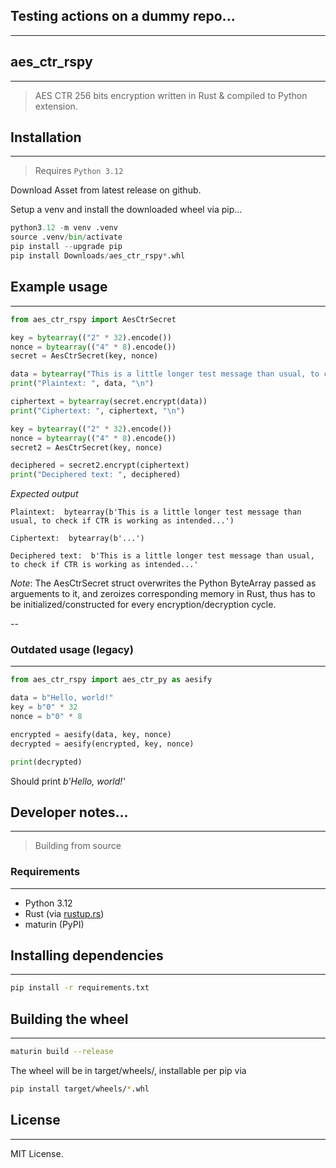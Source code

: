 ## Testing actions on a dummy repo...
---


## aes_ctr_rspy
---
> AES CTR 256 bits encryption written in Rust & compiled to Python extension. 

## Installation
---
> Requires `Python 3.12`

Download Asset from latest release on github.

Setup a venv and install the downloaded wheel via pip...
```python
python3.12 -m venv .venv
source .venv/bin/activate
pip install --upgrade pip
pip install Downloads/aes_ctr_rspy*.whl
```

## Example usage
---

```python
from aes_ctr_rspy import AesCtrSecret

key = bytearray(("2" * 32).encode())
nonce = bytearray(("4" * 8).encode())
secret = AesCtrSecret(key, nonce)

data = bytearray("This is a little longer test message than usual, to check if CTR is working as intended...".encode())
print("Plaintext: ", data, "\n")

ciphertext = bytearray(secret.encrypt(data))
print("Ciphertext: ", ciphertext, "\n")

key = bytearray(("2" * 32).encode())
nonce = bytearray(("4" * 8).encode())
secret2 = AesCtrSecret(key, nonce)

deciphered = secret2.encrypt(ciphertext)
print("Deciphered text: ", deciphered)
```

*Expected output*
```plaintext
Plaintext:  bytearray(b'This is a little longer test message than usual, to check if CTR is working as intended...') 

Ciphertext:  bytearray(b'...') 

Deciphered text:  b'This is a little longer test message than usual, to check if CTR is working as intended...'
```

*Note*: The AesCtrSecret struct overwrites the Python ByteArray passed as arguements to it, and zeroizes corresponding memory in Rust, thus has to be initialized/constructed for every encryption/decryption cycle.

--

### Outdated usage (legacy)
---
```python
from aes_ctr_rspy import aes_ctr_py as aesify

data = b"Hello, world!"
key = b"0" * 32 
nonce = b"0" * 8 

encrypted = aesify(data, key, nonce)
decrypted = aesify(encrypted, key, nonce)

print(decrypted)
```
Should print *b'Hello, world!'* 


## Developer notes...
---
> Building from source

### Requirements
---
- Python 3.12
- Rust (via [rustup.rs](https://rustup.rs))
- maturin (PyPI)

## Installing dependencies
---
```bash
pip install -r requirements.txt
```

## Building the wheel
---
```bash
maturin build --release
```
The wheel will be in target/wheels/, installable per pip via 
```bash
pip install target/wheels/*.whl
```

## License
---
MIT License.
